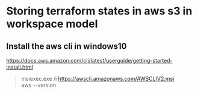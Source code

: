 # Storing terraform states in aws s3 in workspace model

## Install the aws cli in windows10 
https://docs.aws.amazon.com/cli/latest/userguide/getting-started-install.html
> msiexec.exe /i https://awscli.amazonaws.com/AWSCLIV2.msi   
> aws --version
## 
